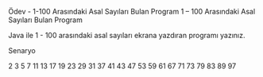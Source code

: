 Ödev - 1-100 Arasındaki Asal Sayıları Bulan Program
1 – 100 Arasındaki Asal Sayıları Bulan Program


Java ile 1 - 100 arasındaki asal sayıları ekrana yazdıran programı yazınız.



Senaryo


2 3 5 7 11 13 17 19 23 29 31 37 41 43 47 53 59 61 67 71 73 79 83 89 97 

